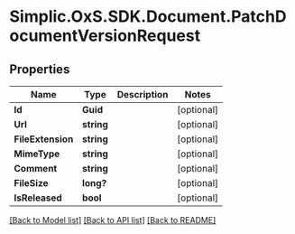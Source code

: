 # Simplic.OxS.SDK.Document.PatchDocumentVersionRequest

## Properties

Name | Type | Description | Notes
------------ | ------------- | ------------- | -------------
**Id** | **Guid** |  | [optional] 
**Url** | **string** |  | [optional] 
**FileExtension** | **string** |  | [optional] 
**MimeType** | **string** |  | [optional] 
**Comment** | **string** |  | [optional] 
**FileSize** | **long?** |  | [optional] 
**IsReleased** | **bool** |  | [optional] 

[[Back to Model list]](../README.md#documentation-for-models) [[Back to API list]](../README.md#documentation-for-api-endpoints) [[Back to README]](../README.md)

